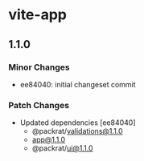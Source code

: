 # vite-app

## 1.1.0

### Minor Changes

- ee84040: initial changeset commit

### Patch Changes

- Updated dependencies [ee84040]
  - @packrat/validations@1.1.0
  - app@1.1.0
  - @packrat/ui@1.1.0
